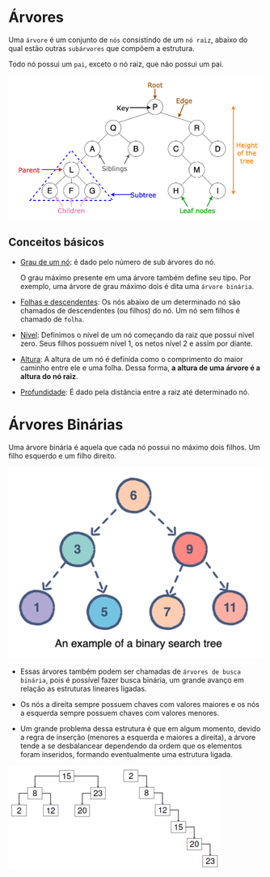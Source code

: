 # Árvores

Uma `árvore` é um conjunto de `nós` consistindo de um `nó raiz`, abaixo do qual estão outras `subárvores` que compõem a estrutura.

Todo nó possui um `pai`, exceto o nó raiz, que não possui um pai.

![image](/assets/basic-tree.png)

## Conceitos básicos

- <ins>Grau de um nó</ins>: é dado pelo número de sub árvores do nó.

  O grau máximo presente em uma árvore também define seu tipo. Por exemplo, uma árvore de grau máximo dois é dita uma `árvore binária`.

- <ins>Folhas e descendentes</ins>: Os nós abaixo de um determinado nó são chamados de descendentes (ou filhos) do nó. Um nó sem filhos é chamado de `folha`.

- <ins>Nível</ins>: Definimos o nível de um nó começando da raiz que possui nível zero. Seus filhos possuem nível 1, os netos nível 2 e assim por diante.

- <ins>Altura</ins>: A altura de um nó é definida como o comprimento do maior caminho entre ele e uma folha. Dessa forma, **a altura de uma árvore é a altura do nó raiz**.

- <ins>Profundidade</ins>: É dado pela distância entre a raiz até determinado nó.

# Árvores Binárias

Uma árvore binária é aquela que cada nó possui no máximo dois filhos. Um filho esquerdo e um filho direito.

![image](/assets/binary-search-tree.png)

- Essas árvores também podem ser chamadas de `árvores de busca binária`, pois é possível fazer busca binária, um grande avanço em relação as estruturas lineares ligadas.
- Os nós a direita sempre possuem chaves com valores maiores e os nós a esquerda sempre possuem chaves com valores menores.

- Um grande problema dessa estrutura é que em algum momento, devido a regra de inserção (menores a esquerda e maiores a direita), a árvore tende a se desbalancear dependendo da ordem que os elementos foram inseridos, formando eventualmente uma estrutura ligada.

![image](/assets/imbalancing-problem.png)
